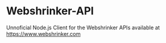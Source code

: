 # Webshrinker-API
Unnoficial Node.js Client for the Webshrinker APIs available at https://www.webshrinker.com

